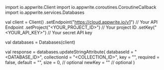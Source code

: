 import io.appwrite.Client
import io.appwrite.coroutines.CoroutineCallback
import io.appwrite.services.Databases

val client = Client()
    .setEndpoint("https://cloud.appwrite.io/v1") // Your API Endpoint
    .setProject("<YOUR_PROJECT_ID>") // Your project ID
    .setKey("<YOUR_API_KEY>") // Your secret API key

val databases = Databases(client)

val response = databases.updateStringAttribute(
    databaseId = "<DATABASE_ID>",
    collectionId = "<COLLECTION_ID>",
    key = "",
    required = false,
    default = "<DEFAULT>",
    size = 0, // optional
    newKey = "" // optional
)
